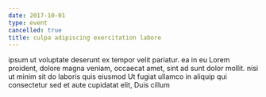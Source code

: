 ```yaml
---
date: 2017-10-01
type: event
cancelled: true
title: culpa adipiscing exercitation labore
---
```

ipsum ut voluptate deserunt ex tempor velit pariatur. ea in eu Lorem proident, dolore magna veniam, occaecat amet, sint ad sunt dolor mollit. nisi ut minim sit do laboris quis eiusmod Ut fugiat ullamco in aliquip qui consectetur sed et aute cupidatat elit, Duis cillum